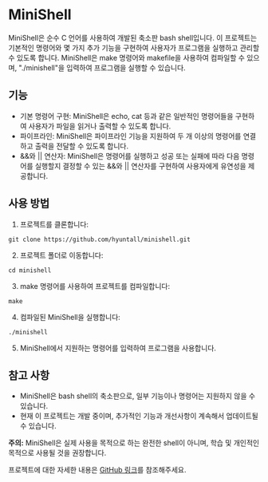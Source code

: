# MiniShell

MiniShell은 순수 C 언어를 사용하여 개발된 축소판 bash shell입니다. 이 프로젝트는 기본적인 명령어와 몇 가지 추가 기능을 구현하여 사용자가 프로그램을 실행하고 관리할 수 있도록 합니다. MiniShell은 make 명령어와 makefile을 사용하여 컴파일할 수 있으며, "./minishell"을 입력하여 프로그램을 실행할 수 있습니다.

## 기능

- 기본 명령어 구현: MiniShell은 echo, cat 등과 같은 일반적인 명령어들을 구현하여 사용자가 파일을 읽거나 출력할 수 있도록 합니다.
- 파이프라인: MiniShell은 파이프라인 기능을 지원하여 두 개 이상의 명령어를 연결하고 출력을 전달할 수 있도록 합니다.
- &&와 || 연산자: MiniShell은 명령어를 실행하고 성공 또는 실패에 따라 다음 명령어를 실행할지 결정할 수 있는 &&와 || 연산자를 구현하여 사용자에게 유연성을 제공합니다.

## 사용 방법

1. 프로젝트를 클론합니다:

```shell
git clone https://github.com/hyuntall/minishell.git
```

2. 프로젝트 폴더로 이동합니다:

```shell
cd minishell
```

3. make 명령어를 사용하여 프로젝트를 컴파일합니다:

```shell
make
```

4. 컴파일된 MiniShell을 실행합니다:

```shell
./minishell
```

5. MiniShell에서 지원하는 명령어를 입력하여 프로그램을 사용합니다.

## 참고 사항

- MiniShell은 bash shell의 축소판으로, 일부 기능이나 명령어는 지원하지 않을 수 있습니다.
- 현재 이 프로젝트는 개발 중이며, 추가적인 기능과 개선사항이 계속해서 업데이트될 수 있습니다.

**주의:** MiniShell은 실제 사용을 목적으로 하는 완전한 shell이 아니며, 학습 및 개인적인 목적으로 사용될 것을 권장합니다.

프로젝트에 대한 자세한 내용은 [GitHub 링크](https://github.com/hyuntall/minishell)를 참조해주세요.
